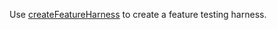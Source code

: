 Use [createFeatureHarness](/docs/api/modules#createfeatureharness) to create a
feature testing harness.
